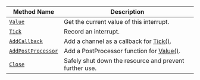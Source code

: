 | Method Name                                               | Description                                                           |
| --------------------------------------------------------- | --------------------------------------------------------------------- |
| [`Value`](/components/board/#value)                       | Get the current value of this interrupt.                              |
| [`Tick`](/components/board/#tick)                         | Record an interrupt.                                                  |
| [`AddCallback`](/components/board/#addcallback)           | Add a channel as a callback for [Tick()](/components/board/#tick).    |
| [`AddPostProcessor`](/components/board/#addpostprocessor) | Add a PostProcessor function for [Value()](/components/board/#value). |
| [`Close`](/components/board/#close)                       | Safely shut down the resource and prevent further use.                |
